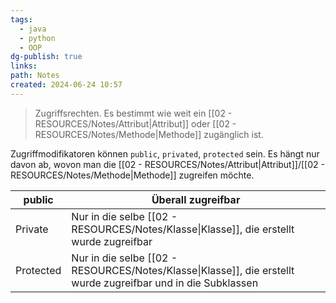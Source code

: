 ```yaml
---
tags:
  - java
  - python
  - OOP
dg-publish: true
links: 
path: Notes
created: 2024-06-24 10:57
---
```

> Zugriffsrechten.
> Es bestimmt wie weit ein [[02 - RESOURCES/Notes/Attribut\|Attribut]] oder [[02 - RESOURCES/Notes/Methode\|Methode]] zugänglich ist.

Zugriffmodifikatoren können `public`, `privated`, `protected` sein. 
Es hängt nur davon ab, wovon man die [[02 - RESOURCES/Notes/Attribut\|Attribut]]/[[02 - RESOURCES/Notes/Methode\|Methode]] zugreifen möchte.

| public    | Überall zugreifbar                                                               |
| --------- | -------------------------------------------------------------------------------- |
| Private   | Nur in die selbe [[02 - RESOURCES/Notes/Klasse\|Klasse]], die erstellt wurde zugreifbar                       |
| Protected | Nur in die selbe [[02 - RESOURCES/Notes/Klasse\|Klasse]], die erstellt wurde zugreifbar und in die Subklassen |
